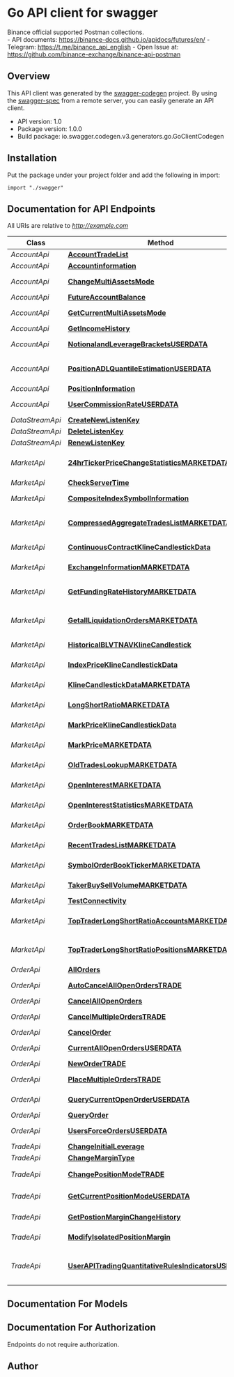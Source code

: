 # Go API client for swagger

Binance official supported Postman collections.<br/> - API documents: https://binance-docs.github.io/apidocs/futures/en/ - Telegram: https://t.me/binance_api_english - Open Issue at: https://github.com/binance-exchange/binance-api-postman

## Overview
This API client was generated by the [swagger-codegen](https://github.com/swagger-api/swagger-codegen) project.  By using the [swagger-spec](https://github.com/swagger-api/swagger-spec) from a remote server, you can easily generate an API client.

- API version: 1.0
- Package version: 1.0.0
- Build package: io.swagger.codegen.v3.generators.go.GoClientCodegen

## Installation
Put the package under your project folder and add the following in import:
```golang
import "./swagger"
```

## Documentation for API Endpoints

All URIs are relative to *http://example.com*

Class | Method | HTTP request | Description
------------ | ------------- | ------------- | -------------
*AccountApi* | [**AccountTradeList**](docs/AccountApi.md#accounttradelist) | **Get** /fapi/v1/userTrades | Account Trade List
*AccountApi* | [**Accountinformation**](docs/AccountApi.md#accountinformation) | **Get** /fapi/v2/account | Account information
*AccountApi* | [**ChangeMultiAssetsMode**](docs/AccountApi.md#changemultiassetsmode) | **Post** /fapi/v1/multiAssetsMargin | Change Multi-Assets Mode
*AccountApi* | [**FutureAccountBalance**](docs/AccountApi.md#futureaccountbalance) | **Get** /fapi/v2/balance | Future Account Balance
*AccountApi* | [**GetCurrentMultiAssetsMode**](docs/AccountApi.md#getcurrentmultiassetsmode) | **Get** /fapi/v1/multiAssetsMargin | Get Current Multi-Assets Mode
*AccountApi* | [**GetIncomeHistory**](docs/AccountApi.md#getincomehistory) | **Get** /fapi/v1/income | Get Income History
*AccountApi* | [**NotionalandLeverageBracketsUSERDATA**](docs/AccountApi.md#notionalandleveragebracketsuserdata) | **Get** /fapi/v1/leverageBracket | Notional and Leverage Brackets (USER_DATA)
*AccountApi* | [**PositionADLQuantileEstimationUSERDATA**](docs/AccountApi.md#positionadlquantileestimationuserdata) | **Get** /fapi/v1/adlQuantile | Position ADL Quantile Estimation (USER_DATA)
*AccountApi* | [**PositionInformation**](docs/AccountApi.md#positioninformation) | **Get** /fapi/v2/positionRisk | Position Information
*AccountApi* | [**UserCommissionRateUSERDATA**](docs/AccountApi.md#usercommissionrateuserdata) | **Get** /fapi/v1/commissionRate | User Commission Rate (USER_DATA)
*DataStreamApi* | [**CreateNewListenKey**](docs/DataStreamApi.md#createnewlistenkey) | **Post** /fapi/v1/listenKey | Create New Listen Key
*DataStreamApi* | [**DeleteListenKey**](docs/DataStreamApi.md#deletelistenkey) | **Delete** /fapi/v1/listenKey | Delete Listen Key
*DataStreamApi* | [**RenewListenKey**](docs/DataStreamApi.md#renewlistenkey) | **Put** /fapi/v1/listenKey | Renew Listen Key
*MarketApi* | [**24hrTickerPriceChangeStatisticsMARKETDATA**](docs/MarketApi.md#24hrtickerpricechangestatisticsmarketdata) | **Get** /fapi/v1/ticker/24hr | 24hr Ticker Price Change Statistics (MARKET_DATA)
*MarketApi* | [**CheckServerTime**](docs/MarketApi.md#checkservertime) | **Get** /fapi/v1/time | Check Server Time
*MarketApi* | [**CompositeIndexSymbolInformation**](docs/MarketApi.md#compositeindexsymbolinformation) | **Get** /fapi/v1/indexInfo | Composite Index Symbol Information
*MarketApi* | [**CompressedAggregateTradesListMARKETDATA**](docs/MarketApi.md#compressedaggregatetradeslistmarketdata) | **Get** /fapi/v1/aggTrades | Compressed/Aggregate Trades List (MARKET_DATA)
*MarketApi* | [**ContinuousContractKlineCandlestickData**](docs/MarketApi.md#continuouscontractklinecandlestickdata) | **Get** /fapi/v1/continuousKlines | Continuous Contract Kline/Candlestick Data
*MarketApi* | [**ExchangeInformationMARKETDATA**](docs/MarketApi.md#exchangeinformationmarketdata) | **Get** /fapi/v1/exchangeInfo | Exchange Information (MARKET_DATA)
*MarketApi* | [**GetFundingRateHistoryMARKETDATA**](docs/MarketApi.md#getfundingratehistorymarketdata) | **Get** /fapi/v1/fundingRate | Get Funding Rate History (MARKET_DATA)
*MarketApi* | [**GetallLiquidationOrdersMARKETDATA**](docs/MarketApi.md#getallliquidationordersmarketdata) | **Get** /fapi/v1/allForceOrders | Get all Liquidation Orders (MARKET_DATA)
*MarketApi* | [**HistoricalBLVTNAVKlineCandlestick**](docs/MarketApi.md#historicalblvtnavklinecandlestick) | **Get** /fapi/v1/lvtKlines | Historical BLVT NAV Kline/Candlestick
*MarketApi* | [**IndexPriceKlineCandlestickData**](docs/MarketApi.md#indexpriceklinecandlestickdata) | **Get** /fapi/v1/indexPriceKlines | Index Price Kline/Candlestick Data
*MarketApi* | [**KlineCandlestickDataMARKETDATA**](docs/MarketApi.md#klinecandlestickdatamarketdata) | **Get** /fapi/v1/klines | Kline/Candlestick Data (MARKET_DATA)
*MarketApi* | [**LongShortRatioMARKETDATA**](docs/MarketApi.md#longshortratiomarketdata) | **Get** /futures/data/globalLongShortAccountRatio | Long/Short Ratio (MARKET_DATA)
*MarketApi* | [**MarkPriceKlineCandlestickData**](docs/MarketApi.md#markpriceklinecandlestickdata) | **Get** /fapi/v1/markPriceKlines | Mark Price Kline/Candlestick Data
*MarketApi* | [**MarkPriceMARKETDATA**](docs/MarketApi.md#markpricemarketdata) | **Get** /fapi/v1/premiumIndex | Mark Price (MARKET_DATA)
*MarketApi* | [**OldTradesLookupMARKETDATA**](docs/MarketApi.md#oldtradeslookupmarketdata) | **Get** /fapi/v1/historicalTrades | Old Trades Lookup (MARKET_DATA)
*MarketApi* | [**OpenInterestMARKETDATA**](docs/MarketApi.md#openinterestmarketdata) | **Get** /fapi/v1/openInterest | Open Interest (MARKET_DATA)
*MarketApi* | [**OpenInterestStatisticsMARKETDATA**](docs/MarketApi.md#openintereststatisticsmarketdata) | **Get** /futures/data/openInterestHist | Open Interest Statistics (MARKET_DATA)
*MarketApi* | [**OrderBookMARKETDATA**](docs/MarketApi.md#orderbookmarketdata) | **Get** /fapi/v1/depth | Order Book (MARKET_DATA)
*MarketApi* | [**RecentTradesListMARKETDATA**](docs/MarketApi.md#recenttradeslistmarketdata) | **Get** /fapi/v1/trades | Recent Trades List (MARKET_DATA)
*MarketApi* | [**SymbolOrderBookTickerMARKETDATA**](docs/MarketApi.md#symbolorderbooktickermarketdata) | **Get** /fapi/v1/ticker/bookTicker | Symbol Order Book Ticker (MARKET_DATA)
*MarketApi* | [**TakerBuySellVolumeMARKETDATA**](docs/MarketApi.md#takerbuysellvolumemarketdata) | **Get** /futures/data/takerlongshortRatio | Taker Buy/Sell Volume (MARKET_DATA)
*MarketApi* | [**TestConnectivity**](docs/MarketApi.md#testconnectivity) | **Get** /fapi/v1/ping | Test Connectivity
*MarketApi* | [**TopTraderLongShortRatioAccountsMARKETDATA**](docs/MarketApi.md#toptraderlongshortratioaccountsmarketdata) | **Get** /futures/data/topLongShortAccountRatio | Top Trader Long/Short Ratio (Accounts) (MARKET_DATA)
*MarketApi* | [**TopTraderLongShortRatioPositionsMARKETDATA**](docs/MarketApi.md#toptraderlongshortratiopositionsmarketdata) | **Get** /futures/data/topLongShortPositionRatio | Top Trader Long/Short Ratio (Positions) (MARKET_DATA)
*OrderApi* | [**AllOrders**](docs/OrderApi.md#allorders) | **Get** /fapi/v1/allOrders | All Orders
*OrderApi* | [**AutoCancelAllOpenOrdersTRADE**](docs/OrderApi.md#autocancelallopenorderstrade) | **Post** /fapi/v1/countdownCancelAll | Auto-Cancel All Open Orders (TRADE)
*OrderApi* | [**CancelAllOpenOrders**](docs/OrderApi.md#cancelallopenorders) | **Delete** /fapi/v1/allOpenOrders | Cancel All Open Orders
*OrderApi* | [**CancelMultipleOrdersTRADE**](docs/OrderApi.md#cancelmultipleorderstrade) | **Delete** /fapi/v1/batchOrders | Cancel Multiple Orders (TRADE)
*OrderApi* | [**CancelOrder**](docs/OrderApi.md#cancelorder) | **Delete** /fapi/v1/order | Cancel Order
*OrderApi* | [**CurrentAllOpenOrdersUSERDATA**](docs/OrderApi.md#currentallopenordersuserdata) | **Get** /fapi/v1/openOrders | Current All Open Orders (USER_DATA)
*OrderApi* | [**NewOrderTRADE**](docs/OrderApi.md#newordertrade) | **Post** /fapi/v1/order | New Order (TRADE)
*OrderApi* | [**PlaceMultipleOrdersTRADE**](docs/OrderApi.md#placemultipleorderstrade) | **Post** /fapi/v1/batchOrders | Place Multiple Orders (TRADE)
*OrderApi* | [**QueryCurrentOpenOrderUSERDATA**](docs/OrderApi.md#querycurrentopenorderuserdata) | **Get** /fapi/v1/openOrder | Query Current Open Order (USER_DATA)
*OrderApi* | [**QueryOrder**](docs/OrderApi.md#queryorder) | **Get** /fapi/v1/order | Query Order
*OrderApi* | [**UsersForceOrdersUSERDATA**](docs/OrderApi.md#usersforceordersuserdata) | **Get** /fapi/v1/forceOrders | User&#x27;s Force Orders (USER_DATA)
*TradeApi* | [**ChangeInitialLeverage**](docs/TradeApi.md#changeinitialleverage) | **Post** /fapi/v1/leverage | Change Initial Leverage
*TradeApi* | [**ChangeMarginType**](docs/TradeApi.md#changemargintype) | **Post** /fapi/v1/marginType | Change Margin Type
*TradeApi* | [**ChangePositionModeTRADE**](docs/TradeApi.md#changepositionmodetrade) | **Post** /fapi/v1/positionSide/dual | Change Position Mode（TRADE）
*TradeApi* | [**GetCurrentPositionModeUSERDATA**](docs/TradeApi.md#getcurrentpositionmodeuserdata) | **Get** /fapi/v1/positionSide/dual | Get Current Position Mode（USER_DATA）
*TradeApi* | [**GetPostionMarginChangeHistory**](docs/TradeApi.md#getpostionmarginchangehistory) | **Get** /fapi/v1/positionMargin/history | Get Postion Margin Change History
*TradeApi* | [**ModifyIsolatedPositionMargin**](docs/TradeApi.md#modifyisolatedpositionmargin) | **Post** /fapi/v1/positionMargin | Modify Isolated Position Margin
*TradeApi* | [**UserAPITradingQuantitativeRulesIndicatorsUSERDATA**](docs/TradeApi.md#userapitradingquantitativerulesindicatorsuserdata) | **Get** /fapi/v1/apiTradingStatus | User API Trading Quantitative Rules Indicators (USER_DATA)

## Documentation For Models


## Documentation For Authorization
 Endpoints do not require authorization.


## Author


